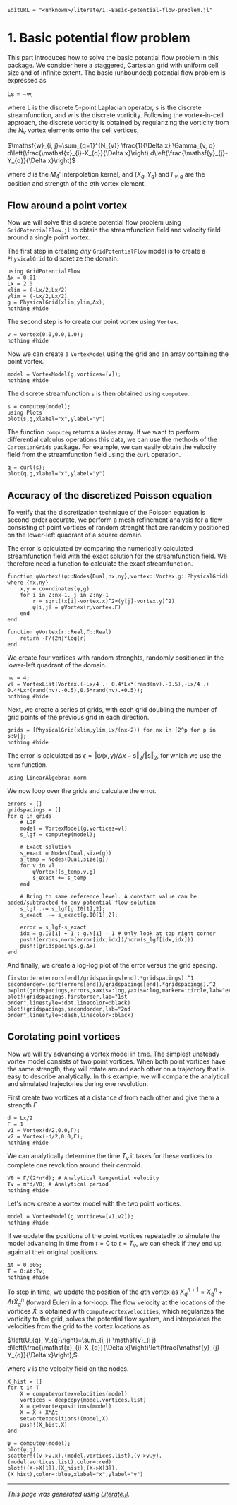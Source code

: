 ```@meta
EditURL = "<unknown>/literate/1.-Basic-potential-flow-problem.jl"
```

# 1. Basic potential flow problem

This part introduces how to solve the basic potential flow problem in this package. We consider here a staggered, Cartesian grid with uniform cell size and of infinite extent. The basic (unbounded) potential flow problem is expressed as

$\mathsf{Ls} = -\mathsf{w},$

where $\mathsf{L}$ is the discrete 5-point Laplacian operator, $\mathsf{s}$ is the discrete streamfunction, and $\mathsf{w}$ is the discrete vorticity. Following the vortex-in-cell approach, the discrete vorticity is obtained by regularizing the vorticity from the $N_v$ vortex elements onto the cell vertices,

$\mathsf{w}_{i, j}=\sum_{q=1}^{N_{v}} \frac{1}{\Delta x} \Gamma_{v, q} d\left(\frac{\mathsf{x}_{i}-X_{q}}{\Delta x}\right) d\left(\frac{\mathsf{y}_{j}-Y_{q}}{\Delta x}\right)$

where $d$ is the $M_{4}'$ interpolation kernel, and $(X_{q},Y_{q})$ and $\Gamma_{v,q}$ are the position and strength of the $q$th vortex element.

## Flow around a point vortex
Now we will solve this discrete potential flow problem using `GridPotentialFlow.jl` to obtain the streamfunction field and velocity field around a single point vortex.

The first step in creating *any* `GridPotentialFlow` model is to create a `PhysicalGrid` to discretize the domain.

```@example 1.-Basic-potential-flow-problem
using GridPotentialFlow
Δx = 0.01
Lx = 2.0
xlim = (-Lx/2,Lx/2)
ylim = (-Lx/2,Lx/2)
g = PhysicalGrid(xlim,ylim,Δx);
nothing #hide
```

The second step is to create our point vortex using `Vortex`.

```@example 1.-Basic-potential-flow-problem
v = Vortex(0.0,0.0,1.0);
nothing #hide
```

Now we can create a `VortexModel` using the grid and an array containing the point vortex.

```@example 1.-Basic-potential-flow-problem
model = VortexModel(g,vortices=[v]);
nothing #hide
```

The discrete streamfunction `s` is then obtained using `computeψ`.

```@example 1.-Basic-potential-flow-problem
s = computeψ(model);
using Plots
plot(s,g,xlabel="x",ylabel="y")
```

The function `computeψ` returns a `Nodes` array. If we want to perform differential calculus operations this data, we can use the methods of the  `CartesianGrids` package. For example, we can easily obtain the velocity field from the streamfunction field using the `curl` operation.

```@example 1.-Basic-potential-flow-problem
q = curl(s);
plot(q,g,xlabel="x",ylabel="y")
```

## Accuracy of the discretized Poisson equation
To verify that the discretization technique of the Poisson equation is second-order accurate, we perform a mesh refinement analysis for a flow consisting of point vortices of random strenght that are randomly positioned on the lower-left quadrant of a square domain.

The error is calculated by comparing the numerically calculated streamfunction field with the exact solution for the streamfunction field. We therefore need a function to calculate the exact streamfunction.

```@example 1.-Basic-potential-flow-problem
function ψVortex!(ψ::Nodes{Dual,nx,ny},vortex::Vortex,g::PhysicalGrid) where {nx,ny}
    x,y = coordinates(ψ,g)
    for i in 2:nx-1, j in 2:ny-1
        r = sqrt((x[i]-vortex.x)^2+(y[j]-vortex.y)^2)
        ψ[i,j] = ψVortex(r,vortex.Γ)
    end
end

function ψVortex(r::Real,Γ::Real)
    return -Γ/(2π)*log(r)
end
```

We create four vortices with random strenghts, randomly positioned in the lower-left quadrant of the domain.

```@example 1.-Basic-potential-flow-problem
nv = 4;
vl = VortexList(Vortex.(-Lx/4 .+ 0.4*Lx*(rand(nv).-0.5),-Lx/4 .+ 0.4*Lx*(rand(nv).-0.5),0.5*rand(nv).+0.5));
nothing #hide
```

Next, we create a series of grids, with each grid doubling the number of grid points of the previous grid in each direction.

```@example 1.-Basic-potential-flow-problem
grids = [PhysicalGrid(xlim,ylim,Lx/(nx-2)) for nx in [2^p for p in 5:9]];
nothing #hide
```

The error is calculated as $\epsilon = \Vert \psi(\mathsf{x},\mathsf{y})/\Delta x - \mathsf{s} \Vert_2 / \Vert \mathsf{s} \Vert_2$, for which we use the `norm` function.

```@example 1.-Basic-potential-flow-problem
using LinearAlgebra: norm
```

We now loop over the grids and calculate the error.

```@example 1.-Basic-potential-flow-problem
errors = []
gridspacings = []
for g in grids
    # LGF
    model = VortexModel(g,vortices=vl)
    s_lgf = computeψ(model);

    # Exact solution
    s_exact = Nodes(Dual,size(g))
    s_temp = Nodes(Dual,size(g))
    for v in vl
        ψVortex!(s_temp,v,g)
        s_exact += s_temp
    end

    # Bring to same reference level. A constant value can be added/subtracted to any potential flow solution
    s_lgf .-= s_lgf[g.I0[1],2];
    s_exact .-= s_exact[g.I0[1],2];

    error = s_lgf-s_exact
    idx = g.I0[1] + 1 : g.N[1] - 1 # Only look at top right corner
    push!(errors,norm(error[idx,idx])/norm(s_lgf[idx,idx]))
    push!(gridspacings,g.Δx)
end
```

And finally, we create a log-log plot of the error versus the grid spacing.

```@example 1.-Basic-potential-flow-problem
firstorder=(errors[end]/gridspacings[end].*gridspacings).^1
secondorder=(sqrt(errors[end])/gridspacings[end].*gridspacings).^2
p=plot(gridspacings,errors,xaxis=:log,yaxis=:log,marker=:circle,lab="error",xlabel="dx",legend=:bottomright,title="Error")
plot!(gridspacings,firstorder,lab="1st order",linestyle=:dot,linecolor=:black)
plot!(gridspacings,secondorder,lab="2nd order",linestyle=:dash,linecolor=:black)
```

## Corotating point vortices
Now we will try advancing a vortex model in time. The simplest unsteady vortex model consists of two point vortices. When both point vortices have the same strength, they will rotate around each other on a trajectory that is easy to describe analytically. In this example, we will compare the analytical and simulated trajectories during one revolution.

First create two vortices at a distance $d$ from each other and give them a strength $\Gamma$

```@example 1.-Basic-potential-flow-problem
d = Lx/2
Γ = 1
v1 = Vortex(d/2,0.0,Γ);
v2 = Vortex(-d/2,0.0,Γ);
nothing #hide
```

We can analytically determine the time $T_v$ it takes for these vortices to complete one revolution around their centroid.

```@example 1.-Basic-potential-flow-problem
Vθ = Γ/(2*π*d); # Analytical tangential velocity
Tv = π*d/Vθ; # Analytical period
nothing #hide
```

Let's now create a vortex model with the two point vortices.

```@example 1.-Basic-potential-flow-problem
model = VortexModel(g,vortices=[v1,v2]);
nothing #hide
```

If we update the positions of the point vortices repeatedly to simulate the model advancing in time from $t=0$ to $t=T_v$, we can check if they end up again at their original positions.

```@example 1.-Basic-potential-flow-problem
Δt = 0.005;
T = 0:Δt:Tv;
nothing #hide
```

To step in time, we update the position of the $q$th vortex as $X^{n+1}_q = X^{n}_q + Δt Ẋ^{n}_q$ (forward Euler) in a for-loop. The flow velocity at the locations of the vortices $Ẋ$ is obtained with `computevortexvelocities`, which regularizes the vorticity to the grid, solves the potential flow system, and interpolates the velocities from the grid to the vortex locations as

$\left(U_{q}, V_{q}\right)=\sum_{i, j} \mathsf{v}_{i j} d\left(\frac{\mathsf{x}_{i}-X_{q}}{\Delta x}\right)\left(\frac{\mathsf{y}_{j}-Y_{q}}{\Delta x}\right),$

where $v$ is the velocity field on the nodes.

```@example 1.-Basic-potential-flow-problem
X_hist = []
for t in T
    Ẋ = computevortexvelocities(model)
    vortices = deepcopy(model.vortices.list)
    X = getvortexpositions(model)
    X = X + Ẋ*Δt
    setvortexpositions!(model,X)
    push!(X_hist,X)
end

ψ = computeψ(model);
plot(ψ,g)
scatter!((v->v.x).(model.vortices.list),(v->v.y).(model.vortices.list),color=:red)
plot!((X->X[1]).(X_hist),(X->X[3]).(X_hist),color=:blue,xlabel="x",ylabel="y")
```

---

*This page was generated using [Literate.jl](https://github.com/fredrikekre/Literate.jl).*

